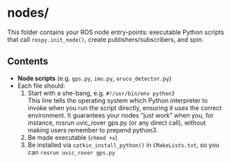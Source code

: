 # nodes/

This folder contains your ROS node entry-points: executable Python scripts that call `rospy.init_node()`, create publishers/subscribers, and spin.  

## Contents

- **Node scripts** (e.g. `gps.py`, `imu.py`, `aruco_detector.py`)  
- Each file should:
  1. Start with a she-bang, e.g. `#!/usr/bin/env python3`  
     This line tells the operating system which Python interpreter to invoke when you run the script directly, ensuring it uses the correct environment. 
     It guarantees your nodes “just work” when you, for instance, rosrun uvic_rover gps.py (or any direct call), without making users remember to 
     prepend python3.  
  2. Be made executable (`chmod +x`)  
  3. Be installed via `catkin_install_python()` in `CMakeLists.txt`, so you can `rosrun uvic_rover gps.py`